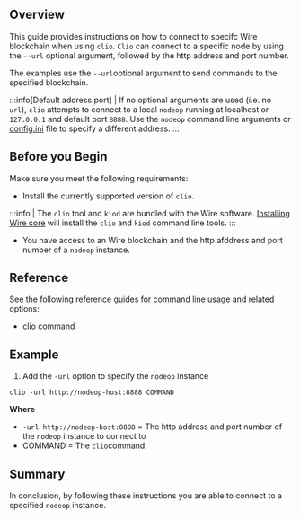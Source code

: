 ## Overview

This guide provides instructions on how to connect to specifc Wire blockchain when using `clio`. `Clio` can connect to a specific node by using the `--url` optional argument, followed by the http address and port number.

The examples use the `--url`optional argument to send commands to the specified blockchain.

:::info[Default address:port]
| If no optional arguments are used (i.e. no `--url`), `clio` attempts to connect to a local `nodeop` running at localhost or `127.0.0.1` and default port `8888`. Use the `nodeop` command line arguments or [config.ini](../../../nodeop/usage/nodeop-configuration.md) file to specify a different address.
:::

## Before you Begin

Make sure you meet the following requirements:

* Install the currently supported version of `clio`.

:::info
| The `clio` tool and `kiod` are bundled with the Wire software. [Installing Wire core](/docs/getting-started/install-dependencies.md) will install the `clio` and `kiod` command line tools.
:::

* You have access to an Wire blockchain and the http afddress and port number of a `nodeop` instance.

## Reference

See the following reference guides for command line usage and related options:

* [clio](../../command-reference/index.md) command

## Example

1. Add the `-url` option to specify the `nodeop` instance

```shell
clio -url http://nodeop-host:8888 COMMAND
```

**Where**

* `-url http://nodeop-host:8888` = The http address and port number of the `nodeop` instance to connect to
* COMMAND = The `clio`command.

## Summary

In conclusion, by following these instructions you are able to connect to a specified `nodeop` instance.
